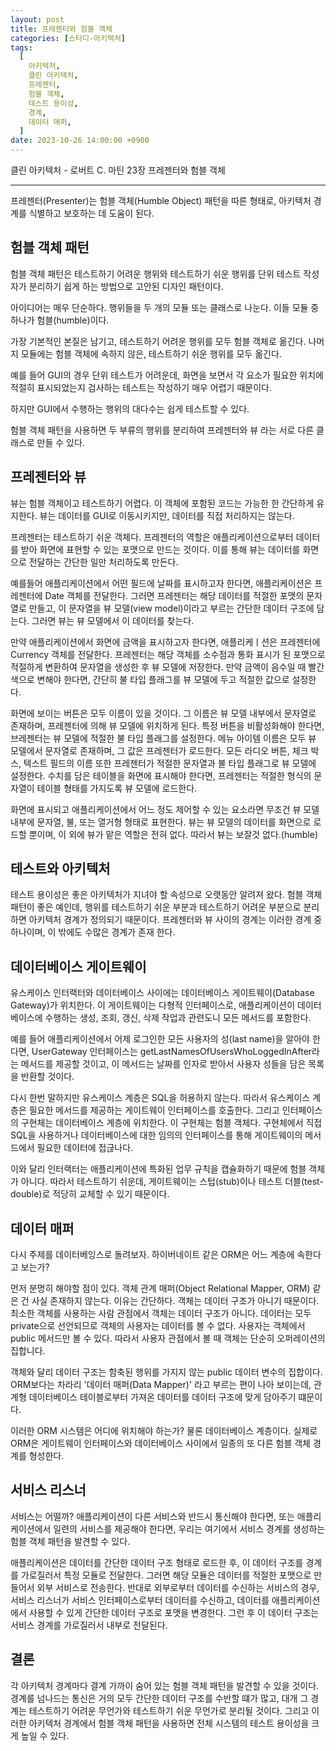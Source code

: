 ```yaml
---
layout: post
title: 프레젠터와 험블 객체
categories: [스터디-아키텍처]
tags:
  [
    아키텍처,
    클린 아키텍처,
    프레젠터,
    험블 객체,
    테스트 용이성,
    경계,
    데이터 매퍼,
  ]
date: 2023-10-26 14:00:00 +0900
---
```


클린 아키텍처 - 로버트 C. 마틴
23장 프레젠터와 험블 객체

---

프레젠터(Presenter)는 험블 객체(Humble Object) 패턴을 따른 형태로, 아키텍처 경계를 식별하고 보호하는 데 도움이 된다.

## 험블 객체 패턴

험블 객체 패턴은 테스트하기 어려운 행위와 테스트하기 쉬운 행위를 단위 테스트 작성자가 분리하기 쉽게 하는 방법으로 고안된 디자인 패턴이다.

아이디어는 매우 단순하다. 행위들을 두 개의 모듈 또는 클래스로 나눈다. 이들 모듈 중 하나가 험블(humble)이다.

가장 기본적인 본질은 남기고, 테스트하기 어려운 행위를 모두 험블 객체로 옮긴다. 나머지 모듈에는 험블 객체에 속하지 않은, 테스트하기 쉬운 행위를 모두 옮긴다.

예를 들어 GUI의 경우 단위 테스트가 어려운데, 화면을 보면서 각 요소가 필요한 위치에 적절히 표시되었는지 검사하는 테스트는 작성하기 매우 어렵기 때문이다.

하지만 GUI에서 수행하는 행위의 대다수는 쉽게 테스트할 수 있다.

험블 객체 패턴을 사용하면 두 부류의 행위를 분리하여 프레젠터와 뷰 라는 서로 다른 클래스로 만들 수 있다.

## 프레젠터와 뷰

뷰는 험블 객체이고 테스트하기 어렵다. 이 객체에 포함된 코드는 가능한 한 간단하게 유지한다. 뷰는 데이터를 GUI로 이동시키지만, 데이터를 직접 처리하지는 않는다.

프레젠터는 테스트하기 쉬운 객체다. 프레젠터의 역할은 애플리케이션으로부터 데이터를 받아 화면에 표현할 수 있는 포맷으로 만드는 것이다. 이를 통해 뷰는 데이터를 화면으로 전달하는 간단한 일만 처리하도록 만든다.

예를들어 애플리케이션에서 어떤 필드에 날짜를 표시하고자 한다면, 애플리케이션은 프레젠터에 Date 객체를 전달한다. 그러면 프레젠터는 해당 데이터를 적절한 포맷의 문자열로 만들고, 이 문자열을 뷰 모델(view model)이라고 부르는 간단한 데이터 구조에 담는다. 그러면 뷰는 뷰 모델에서 이 데이터를 찾는다.

만약 애플리케이션에서 화면에 금액을 표시하고자 한다면, 애플리케ㅣ션은 프레젠터에 Currency 객체를 전달한다. 프레젠터는 해당 객체를 소수점과 통화 표시가 된 포맷으로 적절하게 변환하여 문자열을 생성한 후 뷰 모델에 저장한다. 만약 금액이 음수일 때 빨간색으로 변해야 한다면, 간단히 불 타입 플래그를 뷰 모델에 두고 적절한 값으로 설정한다.

화면에 보이는 버튼은 모두 이름이 있을 것이다. 그 이름은 뷰 모델 내부에서 문자열로 존재하며, 프레젠터에 의해 뷰 모델에 위치하게 된다. 특정 버튼을 비활성화해야 한다면, 브레젠터는 뷰 모델에 적절한 불 타입 플래그를 설정한다. 메뉴 아이템 이름은 모두 뷰 모델에서 문자열로 존재하며, 그 값은 프레젠터가 로드한다. 모든 라디오 버튼, 체크 박스, 텍스트 필드의 이름 또한 프레젠터가 적절한 문자열과 불 타입 플래그로 뷰 모델에 설정한다. 수치를 담은 테이블을 화면에 표시해야 한다면, 프레젠터는 적절한 형식의 문자열이 테이블 형태를 가지도록 뷰 모델에 로드한다.

화면에 표시되고 애플리케이션에서 어느 정도 제어할 수 있는 요소라면 무조건 뷰 모델 내부에 문자열, 불, 또는 열거형 형태로 표현한다. 뷰는 뷰 모델의 데이터를 화면으로 로드할 뿐이며, 이 외에 뷰가 맡은 역할은 전혀 없다. 따라서 뷰는 보잘것 없다.(humble)

## 테스트와 아키텍처

테스트 용이성은 좋은 아키텍처가 지녀야 할 속성으로 오랫동안 알려져 왔다. 험블 객체 패턴이 좋은 예인데, 행위를 테스트하기 쉬운 부분과 테스트하기 어려운 부분으로 분리하면 아키텍처 경계가 정의되기 때문이다. 프레젠터와 뷰 사이의 경계는 이러한 경계 중 하나이며, 이 밖에도 수많은 경계가 존재 한다.

## 데이터베이스 게이트웨이

유스케이스 인터랙터와 데이터베이스 사이에는 데이터베이스 게이트웨이(Database Gateway)가 위치한다. 이 게이트웨이는 다형적 인터페이스로, 애플리케이션이 데이터베이스에 수행하는 생성, 조회, 갱신, 삭제 작업과 관련도니 모든 메서드를 포함한다.

예를 들어 애플리케이션에서 어제 로그인한 모든 사용자의 성(last name)을 알아야 한다면, UserGateway 인터페이스는 getLastNamesOfUsersWhoLoggedInAfter라는 메서드를 제공할 것이고, 이 메서드는 날짜를 인자로 받아서 사용자 성들을 담은 목록을 반환할 것이다.

다시 한번 말하지만 유스케이스 계층은 SQL을 허용하지 않는다. 따라서 유스케이스 계층은 필요한 메서드를 제공하는 게이트웨이 인터페이스를 호출한다. 그리고 인터페이스의 구현체는 데이터베이스 계층에 위치한다. 이 구현체는 험블 객체다. 구현체에서 직접 SQL을 사용하거나 데이터베이스에 대한 임의의 인터페이스를 통해 게이트웨이의 메서드에서 필요한 데이터에 접귾나다.

이와 달리 인터랙터는 애플리케이션에 특화된 업무 규칙을 캡슐화하기 때문에 험블 객체가 아니다. 따라서 테스트하기 쉬운데, 게이트웨이는 스텁(stub)이나 테스트 더블(test-double)로 적당히 교체할 수 있기 때문이다.

## 데이터 매퍼

다시 주제를 데이터베잉스로 돌려보자. 하이버네이트 같은 ORM은 어느 계층에 속한다고 보는가?

먼저 분명히 해야할 점이 있다. 객체 관계 매퍼(Object Relational Mapper, ORM) 같은 건 사실 존재하지 않는다. 이유는 간단하다. 객체는 데이터 구조가 아니기 때문이다. 최소한 객체를 사용하는 사람 관점에서 객체는 데이터 구조가 아니다. 데이터는 모두 private으로 선언되므로 객체의 사용자는 데이터를 볼 수 없다. 사용자는 객체에서 public 메서드만 볼 수 있다. 따라서 사용자 관점에서 볼 때 객체는 단순히 오퍼레이션의 집합니다.

객체와 달리 데이터 구조는 함축된 행위를 가지지 않는 public 데이터 변수의 집합이다. ORM보다는 차라리 '데이터 매퍼(Data Mapper)' 라고 부르는 편이 나아 보이는데, 관계형 데이터베이스 테이블로부터 가져온 데이터를 데이터 구조에 맞게 담아주기 떄문이다.

이러한 ORM 시스템은 어디에 위치해야 하는가? 물론 데이터베이스 계층이다. 실제로 ORM은 게이트웨이 인터페이스와 데이터베이스 사이에서 일종의 또 다른 험블 객체 경계를 형성한다.

## 서비스 리스너

서비스는 어떨까? 애플리케이션이 다른 서비스와 반드시 통신해야 한다면, 또는 애플리케이션에서 일련의 서비스를 제공해야 한다면, 우리는 여기에서 서비스 경계를 생성하는 험블 객체 패턴을 발견할 수 있다.

애플리케이션은 데이터를 간단한 데이터 구조 형태로 로드한 후, 이 데이터 구조를 경계를 가로질러서 특정 모듈로 전달한다. 그러면 해당 모듈은 데이터를 적절한 포맷으로 만들어서 외부 서비스로 전송한다. 반대로 외부로부터 데이터를 수신하는 서비스의 경우, 서비스 리스너가 서비스 인터페이스로부터 데이터를 수신하고, 데이터를 애플리케이션에서 사용할 수 있게 간단한 데이터 구조로 포맷을 변경한다. 그런 후 이 데이터 구조는 서비스 경계를 가로질러서 내부로 전달된다.

## 결론

각 아키텍처 경계마다 결계 가까이 숨어 있는 험블 객체 패턴을 발견할 수 있을 것이다. 경계를 넘나드는 통신은 거의 모두 간단한 데이터 구조를 수반할 떄가 많고, 대개 그 경계는 테스트하기 어려운 무언가와 테스트하기 쉬운 무언가로 분리될 것이다. 그리고 이러한 아키텍처 경계에서 험블 객체 패턴을 사용하면 전체 시스템의 테스트 용이성을 크게 높일 수 있다.
